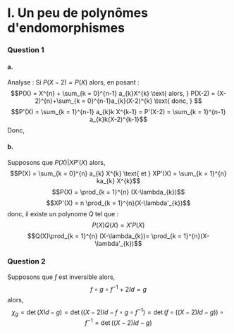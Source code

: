 # I. Un peu de polynômes d'endomorphismes
### Question 1
#### a.
Analyse : 
Si $P(X-2)=P(X)$ alors, en posant : 
$$P(X) = X^{n} + \sum_{k = 0}^{n-1} a_{k}X^{k} \text{ alors, } P(X-2) = (X-2)^{n}+\sum_{k = 0}^{n-1}a_{k}(X-2)^{k}  \text{ donc, } $$
$$P'(X) = \sum_{k = 1}^{n-1} a_{k}k X^{k-1} = P'(X-2) = \sum_{k = 1}^{n-1} a_{k}k(X-2)^{k-1}$$
Donc, 

#### b.
Supposons que $P(X)| XP'(X)$ alors,
$$P(X) = \sum_{k = 0}^{n} a_{k} X^{k}  \text{ et } XP'(X) = \sum_{k = 1}^{n} ka_{k} X^{k}$$
$$P(X) = \prod_{k = 1}^{n} (X-\lambda_{k})$$
$$XP'(X) = n \prod_{k = 1}^{n}(X-\lambda'_{k})$$
donc, 
il existe un polynome $Q$ tel que : 
$$P(X)Q(X) = X'P(X)$$
$$Q(X)\prod_{k = 1}^{n} (X-\lambda_{k})= \prod_{k = 1}^{n}(X-\lambda'_{k})$$

### Question 2
Supposons que $f$ est inversible alors, 
$$f\circ g \circ f^{-1}+ 2Id = g$$
alors, 
$$\chi_{g} = \det(XId - g) = \det((X-2)Id- f\circ g\circ f^{-1}) = \det(f \circ ((X-2)Id - g))\circ f^{-1} = \det((X-2)Id - g)$$
